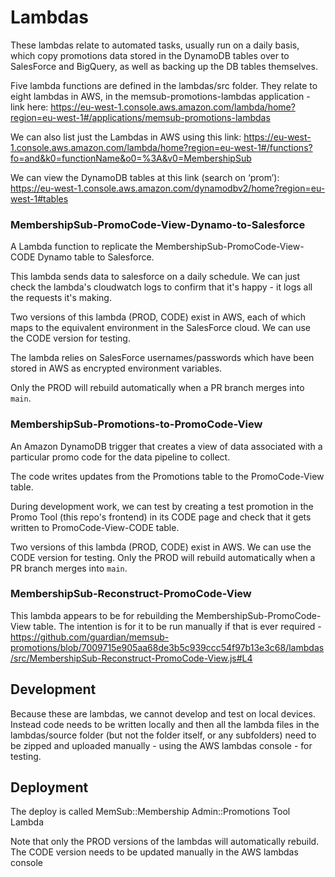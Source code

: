 # Lambdas

These lambdas relate to automated tasks, usually run on a daily basis, which copy promotions data stored in the DynamoDB tables over to SalesForce and BigQuery, as well as backing up the DB tables themselves.

Five lambda functions are defined in the lambdas/src folder. They relate to eight lambdas in AWS,  in the memsub-promotions-lambdas application - link here: https://eu-west-1.console.aws.amazon.com/lambda/home?region=eu-west-1#/applications/memsub-promotions-lambdas 

We can also list just the Lambdas in AWS using this link: https://eu-west-1.console.aws.amazon.com/lambda/home?region=eu-west-1#/functions?fo=and&k0=functionName&o0=%3A&v0=MembershipSub

We can view the DynamoDB tables at this link (search on ‘prom’): https://eu-west-1.console.aws.amazon.com/dynamodbv2/home?region=eu-west-1#tables 

### MembershipSub-PromoCode-View-Dynamo-to-Salesforce
A Lambda function to replicate the MembershipSub-PromoCode-View-CODE Dynamo table to Salesforce.

This lambda sends data to salesforce on a daily schedule. We can just check the lambda's cloudwatch logs to confirm that it's happy - it logs all the requests it's making.

Two versions of this lambda (PROD, CODE) exist in AWS, each of which maps to the equivalent environment in the SalesForce cloud. We can use the CODE version for testing. 

The lambda relies on SalesForce usernames/passwords which have been stored in AWS as encrypted environment variables.

Only the PROD will rebuild automatically when a PR branch merges into `main`.

### MembershipSub-Promotions-to-PromoCode-View
An Amazon DynamoDB trigger that creates a view of data associated with a particular promo code for the data pipeline to collect.

The code writes updates from the Promotions table to the PromoCode-View table. 

During development work, we can test by creating a test promotion in the Promo Tool (this repo's frontend) in its CODE page and check that it gets written to PromoCode-View-CODE table.

Two versions of this lambda (PROD, CODE) exist in AWS. We can use the CODE version for testing. Only the PROD will rebuild automatically when a PR branch merges into `main`.

### MembershipSub-Reconstruct-PromoCode-View
This lambda appears to be for rebuilding the MembershipSub-PromoCode-View table. The intention is for it to be run manually if that is ever required - https://github.com/guardian/memsub-promotions/blob/7009715e905aa68de3b5c939ccc54f97b13e3c68/lambdas/src/MembershipSub-Reconstruct-PromoCode-View.js#L4


## Development
Because these are lambdas, we cannot develop and test on local devices. Instead code needs to be written locally and then all the lambda files in the lambdas/source folder (but not the folder itself, or any subfolders) need to be zipped and uploaded manually - using the AWS lambdas console - for testing.


## Deployment

The deploy is called MemSub::Membership Admin::Promotions Tool Lambda

Note that only the PROD versions of the lambdas will automatically rebuild. The CODE version needs to be updated manually in the AWS lambdas console
